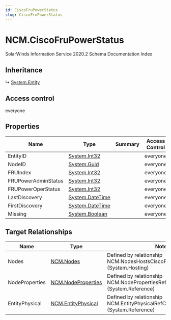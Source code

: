 ```yaml
---
id: CiscoFruPowerStatus
slug: CiscoFruPowerStatus
---
```


# NCM.CiscoFruPowerStatus

SolarWinds Information Service 2020.2 Schema Documentation Index

## Inheritance

↳ [System.Entity](./../System/Entity)

## Access control

everyone

## Properties

| Name | Type | Summary | Access Control |
| ------ | ------ | ------ | ------ |
| EntityID | [System.Int32](https://docs.microsoft.com/en-us/dotnet/api/system.int32) |  | everyone |
| NodeID | [System.Guid](https://docs.microsoft.com/en-us/dotnet/api/system.guid) |  | everyone |
| FRUIndex | [System.Int32](https://docs.microsoft.com/en-us/dotnet/api/system.int32) |  | everyone |
| FRUPowerAdminStatus | [System.Int32](https://docs.microsoft.com/en-us/dotnet/api/system.int32) |  | everyone |
| FRUPowerOperStatus | [System.Int32](https://docs.microsoft.com/en-us/dotnet/api/system.int32) |  | everyone |
| LastDiscovery | [System.DateTime](https://docs.microsoft.com/en-us/dotnet/api/system.datetime) |  | everyone |
| FirstDiscovery | [System.DateTime](https://docs.microsoft.com/en-us/dotnet/api/system.datetime) |  | everyone |
| Missing | [System.Boolean](https://docs.microsoft.com/en-us/dotnet/api/system.boolean) |  | everyone |

## Target Relationships

| Name | Type | Notes |
| ------ | ------ | ------ |
| Nodes | [NCM.Nodes](./../NCM/Nodes) | Defined by relationship NCM.NodesHostsCiscoFruPowerStatus (System.Hosting) |
| NodeProperties | [NCM.NodeProperties](./../NCM/NodeProperties) | Defined by relationship NCM.NodePropertiesRefCiscoFruPowerStatus (System.Reference) |
| EntityPhysical | [NCM.EntityPhysical](./../NCM/EntityPhysical) | Defined by relationship NCM.EntityPhysicalRefCiscoFruPowerStatus (System.Reference) |

